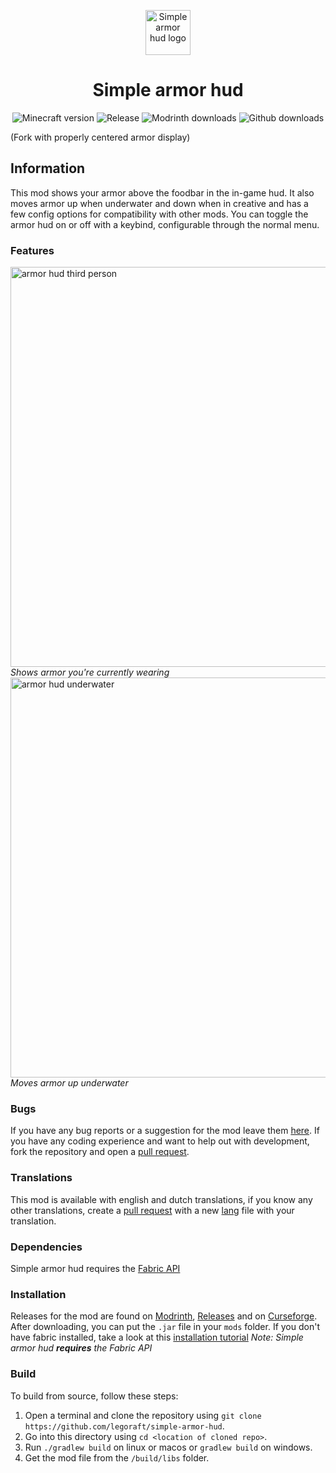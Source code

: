 <p align="center">
    <img src="https://user-images.githubusercontent.com/50689727/130094678-7640882a-e9dc-4c09-837c-e9eb1c99b0cd.png" alt="Simple armor hud logo" width="72px" height="72px"/>
</p>
    
<h1 align="center">Simple armor hud</h1>

<p align="center">
    <img src="https://img.shields.io/badge/for%20MC-1.17.x,%201.18.x,%201.19.x,%201.20.x-green" alt="Minecraft version"/>
    <img src="https://img.shields.io/github/v/release/LegoRaft/simple-armor-hud?color=yellow" alt="Release"/>
    <img src="https://img.shields.io/modrinth/dt/tJflAtvJ?label=modrinth" alt="Modrinth downloads"/>
    <img src="https://img.shields.io/github/downloads/legoraft/simple-armor-hud/total" alt="Github downloads"/>
</p>

(Fork with properly centered armor display)

## Information
This mod shows your armor above the foodbar in the in-game hud. It also moves armor up when underwater and down when in creative and has a few config options for compatibility with other mods. You can toggle the armor hud on or off with a keybind, configurable through the normal menu.

### Features
<img src="https://user-images.githubusercontent.com/50689727/130084592-5a35579a-f300-4c6e-b6ad-9b6bd620904c.png"  alt="armor hud third person" width="640"/> <br>
_Shows armor you're currently wearing_
<img src="https://cdn.modrinth.com/data/tJflAtvJ/images/dcc817d1be3765a8af5ef581bff1abe909c77e47.png" alt="armor hud underwater" width="640"/><br>
_Moves armor up underwater_

### Bugs
If you have any bug reports or a suggestion for the mod leave them [here](https://github.com/LegoRaft/simple-armor-hud/issues). If you have any coding experience and want to help out with development, fork the repository and open a [pull request](https://github.com/legoraft/simple-armor-hud/pulls).

### Translations
This mod is available with english and dutch translations, if you know any other translations, create a [pull request](https://github.com/legoraft/simple-armor-hud/pulls) with a new [lang](https://github.com/legoraft/simple-armor-hud/tree/main/src/main/resources/assets/simple-armor-hud/lang) file with your translation.

### Dependencies
Simple armor hud requires the [Fabric API](https://modrinth.com/mod/fabric-api)

### Installation
Releases for the mod are found on [Modrinth](https://modrinth.com/mod/simple-armor-hud), [Releases](https://github.com/LegoRaft/simple-armor-hud/releases) and on [Curseforge](https://www.curseforge.com/minecraft/mc-mods/simple-armor-hud). After downloading, you can put the `.jar` file in your `mods` folder. If you don't have fabric installed, take a look at this [installation tutorial](https://fabricmc.net/wiki/install) _Note: Simple armor hud **requires** the Fabric API_

### Build
To build from source, follow these steps:
1. Open a terminal and clone the repository using `git clone https://github.com/legoraft/simple-armor-hud`.
2. Go into this directory using `cd <location of cloned repo>`.
3. Run `./gradlew build` on linux or macos or `gradlew build` on windows.
4. Get the mod file from the `/build/libs` folder.
